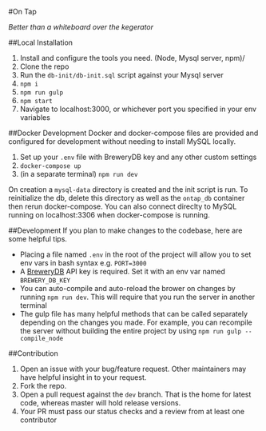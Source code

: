 #On Tap

_Better than a whiteboard over the kegerator_

##Local Installation

1. Install and configure the tools you need. (Node, Mysql server, npm)/
2. Clone the repo
3. Run the `db-init/db-init.sql` script against your Mysql server
4. `npm i`
5. `npm run gulp`
6. `npm start`
7. Navigate to localhost:3000, or whichever port you specified in your env variables

##Docker Development
Docker and docker-compose files are provided and configured for development without needing to install MySQL locally.
1. Set up your `.env` file with BreweryDB key and any other custom settings
1. `docker-compose up`
1. (in a separate terminal) `npm run dev`

On creation a `mysql-data` directory is created and the init script is run.
To reinitialize the db, delete this directory as well as the `ontap_db` container then rerun docker-compose.
You can also connect direclty to MySQL running on localhost:3306 when docker-compose is running.

##Development
If you plan to make changes to the codebase, here are some helpful tips.

- Placing a file named `.env` in the root of the project will allow you to set env vars in bash syntax e.g. `PORT=3000`
- A [BreweryDB](http://www.brewerydb.com/) API key is required. Set it with an env var named `BREWERY_DB_KEY`
- You can auto-compile and auto-reload the brower on changes by running `npm run dev`. This will require that you run the server in another terminal
- The gulp file has many helpful methods that can be called separately depending on the changes you made. 
For example, you can recompile the server without building the entire project by using `npm run gulp -- compile_node`


##Contribution
1. Open an issue with your bug/feature request. Other maintainers may have helpful insight in to your request.
2. Fork the repo.
3. Open a pull request against the `dev` branch. That is the home for latest code, whereas master will hold release versions.
4. Your PR must pass our status checks and a review from at least one contributor

